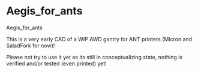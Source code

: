 # Aegis_for_ants
Aegis_for_ants


This is a very early CAD of a WIP AWD gantry for ANT printers (Micron and SaladFork for now)!

Please not try to use it yet as its still in conceptualizing state, nothing is verified and/or tested (even printed) yet!
